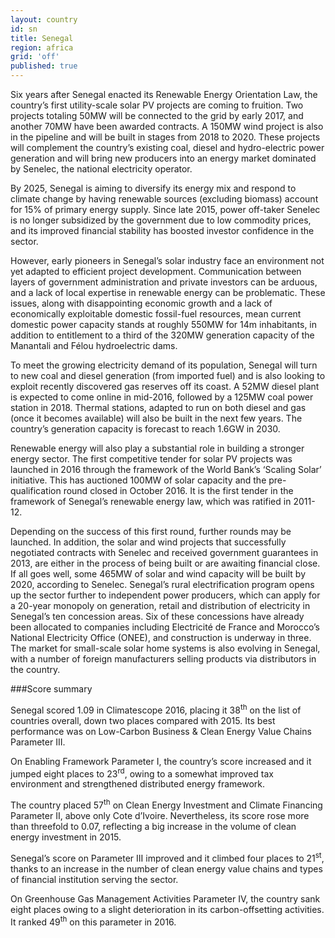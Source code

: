 ```yaml
---
layout: country
id: sn
title: Senegal
region: africa
grid: 'off'
published: true
---
```


Six years after Senegal enacted its Renewable Energy Orientation Law, the country’s first utility-scale solar PV projects are coming to fruition. Two projects totaling 50MW will be connected to the grid by early 2017, and another 70MW have been awarded contracts. A 150MW wind project is also in the pipeline and will be built in stages from 2018 to 2020. These projects will complement the country’s existing coal, diesel and hydro-electric power generation and will bring new producers into an energy market dominated by Senelec, the national electricity operator.

By 2025, Senegal is aiming to diversify its energy mix and respond to climate change by having renewable sources (excluding biomass) account for 15% of primary energy supply. Since late 2015, power off-taker Senelec is no longer subsidized by the government due to low commodity prices, and its improved financial stability has boosted investor confidence in the sector.

However, early pioneers in Senegal’s solar industry face an environment not yet adapted to efficient project development. Communication between layers of government administration and private investors can be arduous, and a lack of local expertise in renewable energy can be problematic. These issues, along with disappointing economic growth and a lack of economically exploitable domestic fossil-fuel resources, mean current domestic power capacity stands at roughly 550MW for 14m inhabitants, in addition to entitlement to a third of the 320MW generation capacity of the Manantali and Félou hydroelectric dams.

To meet the growing electricity demand of its population, Senegal will turn to new coal and diesel generation (from imported fuel) and is also looking to exploit recently discovered gas reserves off its coast. A 52MW diesel plant is expected to come online in mid-2016, followed by a 125MW coal power station in 2018. Thermal stations, adapted to run on both diesel and gas (once it becomes available) will also be built in the next few years. The country’s generation capacity is forecast to reach 1.6GW in 2030.

Renewable energy will also play a substantial role in building a stronger energy sector. The first competitive tender for solar PV projects was launched in 2016 through the framework of the World Bank’s ‘Scaling Solar’ initiative. This has auctioned 100MW of solar capacity and the pre-qualification round closed in October 2016. It is the first tender in the framework of Senegal’s renewable energy law, which was ratified in 2011-12. 

Depending on the success of this first round, further rounds may be launched. In addition, the solar and wind projects that successfully negotiated contracts with Senelec and received government guarantees in 2013, are either in the process of being built or are awaiting financial close. If all goes well, some 465MW of solar and wind capacity will be built by 2020, according to Senelec.
Senegal’s rural electrification program opens up the sector further to independent power producers, which can apply for a 20-year monopoly on generation, retail and distribution of electricity in Senegal’s ten concession areas. Six of these concessions have already been allocated to companies including Electricité de France and Morocco’s National Electricity Office (ONEE), and construction is underway in three. The market for small-scale solar home systems is also evolving in Senegal, with a number of foreign manufacturers selling products via distributors in the country.


###Score summary

Senegal scored 1.09 in Climatescope 2016, placing it 38<sup>th</sup> on the list of countries overall, down two places compared with 2015. Its best performance was on Low-Carbon Business & Clean Energy Value Chains Parameter III.

On Enabling Framework Parameter I, the country’s score increased and it jumped eight places to 23<sup>rd</sup>, owing to a somewhat improved tax environment and strengthened distributed energy framework.

The country placed 57<sup>th</sup> on Clean Energy Investment and Climate Financing Parameter II, above only Cote d’Ivoire. Nevertheless, its score rose more than threefold to 0.07, reflecting a big increase in the volume of clean energy investment in 2015.

Senegal’s score on Parameter III improved and it climbed four places to 21<sup>st</sup>, thanks to an increase in the number of clean energy value chains and types of financial institution serving the sector.

On Greenhouse Gas Management Activities Parameter IV, the country sank eight places owing to a slight deterioration in its carbon-offsetting activities. It ranked 49<sup>th</sup> on this parameter in 2016.

